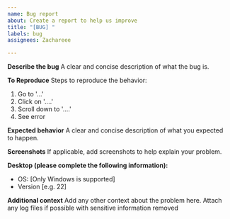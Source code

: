 ```yaml
---
name: Bug report
about: Create a report to help us improve
title: "[BUG] "
labels: bug
assignees: Zachareee

---
```


**Describe the bug**
A clear and concise description of what the bug is.

**To Reproduce**
Steps to reproduce the behavior:
1. Go to '...'
2. Click on '....'
3. Scroll down to '....'
4. See error

**Expected behavior**
A clear and concise description of what you expected to happen.

**Screenshots**
If applicable, add screenshots to help explain your problem.

**Desktop (please complete the following information):**
 - OS: [Only Windows is supported]
 - Version [e.g. 22]

**Additional context**
Add any other context about the problem here.
Attach any log files if possible with sensitive information removed
